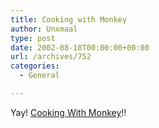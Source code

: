 ```yaml
---
title: Cooking with Monkey
author: Unxmaal
type: post
date: 2002-08-18T00:00:00+00:00
url: /archives/752
categories:
  - General

---
```

Yay! [Cooking With Monkey][1]!!

 [1]: http://www.himonkey.net/cooking/index.html
